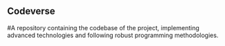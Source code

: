 ## Codeverse
#A repository containing the codebase of the project, implementing advanced technologies and following robust programming methodologies.
 
      
   
 
